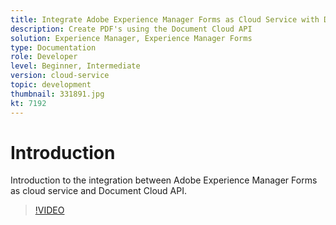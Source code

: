 ```yaml
---
title: Integrate Adobe Experience Manager Forms as Cloud Service with Document Cloud
description: Create PDF's using the Document Cloud API
solution: Experience Manager, Experience Manager Forms
type: Documentation
role: Developer
level: Beginner, Intermediate
version: cloud-service
topic: development
thumbnail: 331891.jpg
kt: 7192
---
```

# Introduction

Introduction to the integration between Adobe Experience Manager Forms as cloud service and Document Cloud API.

>[!VIDEO](https://video.tv.adobe.com/v/331891/?quality=12&learn=on)
